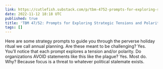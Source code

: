 ```yaml
---
link: https://cutlefish.substack.com/p/tbm-4752-prompts-for-exploring-strategic
date: 2022-11-12 18:18 UTC
published: true
title: 'TBM 47/52: Prompts for Exploring Strategic Tensions and Polarities'
tags: []
---
```


Here are some strategy prompts to guide you through the perverse holiday ritual we call annual planning. Are these meant to be challenging? Yes. You’ll notice that each prompt explores a tension and/or polarity. Do organizations AVOID statements like this like the plague? Yes. Most do. Why? Because focus is a threat to whatever political stalemate exists.

